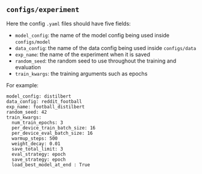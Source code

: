 ## `configs/experiment`

Here the config `.yaml` files should have five fields:

- `model_config`: the name of the model config being used inside `configs/model`
- `data_config`: the name of the data config being used inside `configs/data`
- `exp_name`: the name of the experiment when it is saved
- `random_seed`: the random seed to use throughout the training and evaluation
- `train_kwargs`: the training arguments such as epochs


For example:
```
model_config: distilbert
data_config: reddit_football
exp_name: football_distilbert
random_seed: 42
train_kwargs:
  num_train_epochs: 3
  per_device_train_batch_size: 16
  per_device_eval_batch_size: 16
  warmup_steps: 500
  weight_decay: 0.01
  save_total_limit: 3
  eval_strategy: epoch
  save_strategy: epoch
  load_best_model_at_end : True
```
